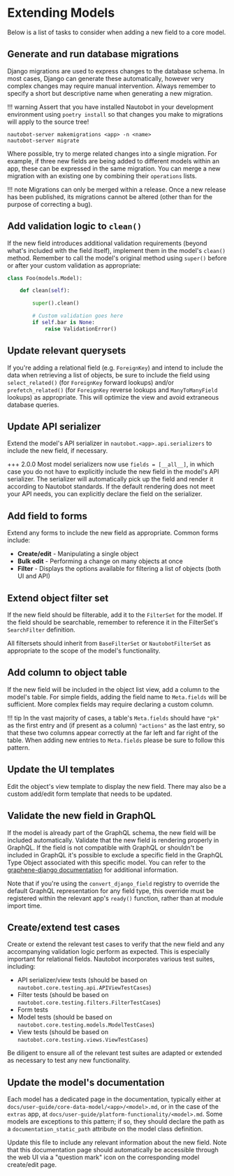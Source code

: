 # Extending Models

Below is a list of tasks to consider when adding a new field to a core model.

## Generate and run database migrations

Django migrations are used to express changes to the database schema. In most cases, Django can generate these automatically, however very complex changes may require manual intervention. Always remember to specify a short but descriptive name when generating a new migration.

!!! warning
    Assert that you have installed Nautobot in your development environment using `poetry install` so that changes you make to migrations will apply to the source tree!

```no-highlight
nautobot-server makemigrations <app> -n <name>
nautobot-server migrate
```

Where possible, try to merge related changes into a single migration. For example, if three new fields are being added to different models within an app, these can be expressed in the same migration. You can merge a new migration with an existing one by combining their `operations` lists.

!!! note
    Migrations can only be merged within a release. Once a new release has been published, its migrations cannot be altered (other than for the purpose of correcting a bug).

## Add validation logic to `clean()`

If the new field introduces additional validation requirements (beyond what's included with the field itself), implement them in the model's `clean()` method. Remember to call the model's original method using `super()` before or after your custom validation as appropriate:

```python
class Foo(models.Model):

    def clean(self):

        super().clean()

        # Custom validation goes here
        if self.bar is None:
            raise ValidationError()
```

## Update relevant querysets

If you're adding a relational field (e.g. `ForeignKey`) and intend to include the data when retrieving a list of objects, be sure to include the field using `select_related()` (for `ForeignKey` forward lookups) and/or `prefetch_related()` (for `ForeignKey` reverse lookups and `ManyToManyField` lookups) as appropriate. This will optimize the view and avoid extraneous database queries.

## Update API serializer

Extend the model's API serializer in `nautobot.<app>.api.serializers` to include the new field, if necessary.

+++ 2.0.0
Most model serializers now use `fields = [__all__]`, in which case you do not have to explicitly include the new field in the model's API serializer. The serializer will automatically pick up the field and render it according to Nautobot standards. If the default rendering does not meet your API needs, you can explicitly declare the field on the serializer.

## Add field to forms

Extend any forms to include the new field as appropriate. Common forms include:

* **Create/edit** - Manipulating a single object
* **Bulk edit** - Performing a change on many objects at once
* **Filter** - Displays the options available for filtering a list of objects (both UI and API)

## Extend object filter set

If the new field should be filterable, add it to the `FilterSet` for the model. If the field should be searchable, remember to reference it in the FilterSet's `SearchFilter` definition.

All filtersets should inherit from `BaseFilterSet` or `NautobotFilterSet` as appropriate to the scope of the model's functionality.

## Add column to object table

If the new field will be included in the object list view, add a column to the model's table. For simple fields, adding the field name to `Meta.fields` will be sufficient. More complex fields may require declaring a custom column.

!!! tip
    In the vast majority of cases, a table's `Meta.fields` should have `"pk"` as the first entry and (if present as a column) `"actions"` as the last entry, so that these two columns appear correctly at the far left and far right of the table. When adding new entries to `Meta.fields` please be sure to follow this pattern.

## Update the UI templates

Edit the object's view template to display the new field. There may also be a custom add/edit form template that needs to be updated.

## Validate the new field in GraphQL

If the model is already part of the GraphQL schema, the new field will be included automatically. Validate that the new field is rendering properly in GraphQL. If the field is not compatible with GraphQL or shouldn't be included in GraphQL it's possible to exclude a specific field in the GraphQL Type Object associated with this specific model. You can refer to the [graphene-django documentation](https://docs.graphene-python.org/projects/django/en/latest/queries/#specifying-which-fields-to-include) for additional information.

Note that if you're using the `convert_django_field` registry to override the default GraphQL representation for any field type, this override must be registered within the relevant app's `ready()` function, rather than at module import time.

## Create/extend test cases

Create or extend the relevant test cases to verify that the new field and any accompanying validation logic perform as expected. This is especially important for relational fields. Nautobot incorporates various test suites, including:

* API serializer/view tests (should be based on `nautobot.core.testing.api.APIViewTestCases`)
* Filter tests (should be based on `nautobot.core.testing.filters.FilterTestCases`)
* Form tests
* Model tests (should be based on `nautobot.core.testing.models.ModelTestCases`)
* View tests (should be based on `nautobot.core.testing.views.ViewTestCases`)

Be diligent to ensure all of the relevant test suites are adapted or extended as necessary to test any new functionality.

## Update the model's documentation

Each model has a dedicated page in the documentation, typically either at `docs/user-guide/core-data-model/<app>/<model>.md`, or in the case of the `extras` app, at `docs/user-guide/platform-functionality/<model>.md`. Some models are exceptions to this pattern; if so, they should declare the path as a `documentation_static_path` attribute on the model class definition.

Update this file to include any relevant information about the new field. Note that this documentation page should automatically be accessible through the web UI via a "question mark" icon on the corresponding model create/edit page.
